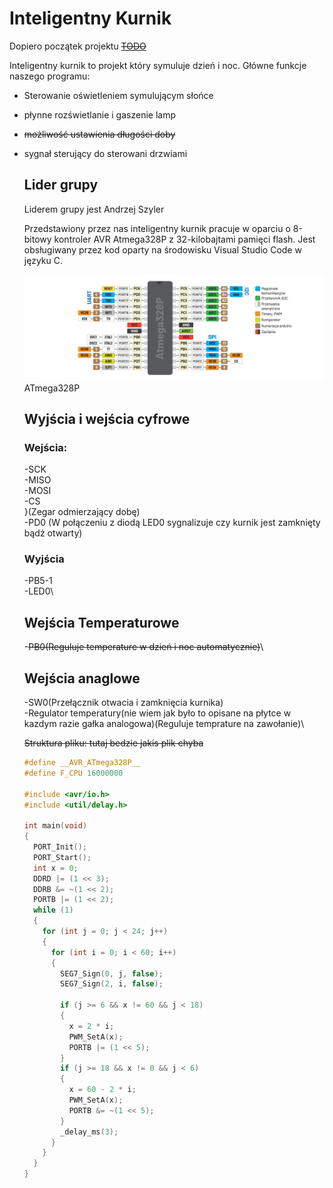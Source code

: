 # Inteligentny Kurnik

Dopiero początek projektu ~~[TODO](./todo.md)~~

Inteligentny kurnik to projekt który symuluje dzień i noc. Główne funkcje naszego programu:
- Sterowanie oświetleniem symulującym słońce
- płynne rozświetlanie i gaszenie lamp
- ~~możliwość ustawienia długości doby~~
- sygnał sterujący do sterowani drzwiami
  
  ## Lider grupy
    Liderem grupy jest Andrzej Szyler 
  
   Przedstawiony przez nas inteligentny kurnik pracuje w oparciu o 8-bitowy kontroler AVR Atmega328P z 32-kilobajtami pamięci flash.
  Jest obsługiwany przez kod oparty na środowisku Visual Studio Code w języku C.
  
    ![in](./ATM328p.png)
    ATmega328P

  
    ## Wyjścia i wejścia cyfrowe

    ### Wejścia:
    
    -SCK\
    -MISO\
    -MOSI\
    -CS\
    }(Zegar odmierzający dobę)\
    -PD0 (W połączeniu z diodą LED0 sygnalizuje czy kurnik jest zamknięty bądź otwarty)

    ### Wyjścia
    -PB5-1\
    -LED0\

    ## Wejścia Temperaturowe
    -~~PB0(Reguluje temperature w dzień i noc automatycznie)~~\

    ## Wejścia anaglowe
   -SW0(Przełącznik otwacia i zamknięcia kurnika)\
   -Regulator temperatury(nie wiem jak było to opisane na płytce w kazdym razie gałka analogowa)(Reguluje temprature na zawołanie)\

    ~~Struktura pliku: tutaj bedzie jakis plik chyba~~

    ```c
    #define __AVR_ATmega328P__
    #define F_CPU 16000000
    
    #include <avr/io.h>
    #include <util/delay.h>
    
    int main(void)
    {
      PORT_Init();
      PORT_Start();
      int x = 0;
      DDRD |= (1 << 3);
      DDRB &= ~(1 << 2);
      PORTB |= (1 << 2);
      while (1)
      {
        for (int j = 0; j < 24; j++)
        {
          for (int i = 0; i < 60; i++)
          {
            SEG7_Sign(0, j, false);
            SEG7_Sign(2, i, false);
    
            if (j >= 6 && x != 60 && j < 18)
            {
              x = 2 * i;
              PWM_SetA(x);
              PORTB |= (1 << 5);
            }
            if (j >= 18 && x != 0 && j < 6)
            {
              x = 60 - 2 * i;
              PWM_SetA(x);
              PORTB &= ~(1 << 5);
            }
            _delay_ms(3);
          }
        }
      }
    }
    ```

